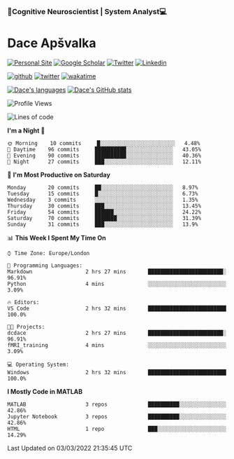 ### 🧠Cognitive Neuroscientist | System Analyst💻
# Dace Apšvalka

[![Personal Site](https://img.shields.io/badge/website-teal?style=for-the-badge&logo=About.me&logoColor=white)](https://dcdace.net/)
[![Google Scholar](https://img.shields.io/badge/Scholar-yellow?style=for-the-badge&logo=googlescholar&logoColor=ffffff)](https://scholar.google.com/citations?hl=en&user=W8q0HBkAAAAJ&view_op=list_works&sortby=pubdate)
[![Twitter](https://img.shields.io/badge/Twitter-1DA1F2?logo=twitter&logoColor=white&style=for-the-badge)](https://twitter.com/dcdace)
[![Linkedin](https://img.shields.io/badge/linkedin-0077B5?logo=linkedin&logoColor=white&style=for-the-badge)](https://www.linkedin.com/in/dace-apsvalka/)

[![github](https://img.shields.io/github/followers/dcdace?logo=github&style=plastic)](https://github.com/dcdace?tab=followers "GitHub followers")
[![twitter](https://img.shields.io/twitter/follow/dcdace?label=followers&logo=twitter&color=%23007ec6&style=plastic)](https://twitter.com/dcdace "Twitter followers")
[![wakatime](https://wakatime.com/badge/user/6e7556d3-b1db-4eef-a7e8-9bad735fc27e.svg?style=plastic?v=2)](https://wakatime.com/@6e7556d3-b1db-4eef-a7e8-9bad735fc27e "Total time coded since Feb 28 2022")

[![Dace's languages](https://github-readme-stats.vercel.app/api/top-langs/?username=dcdace&langs_count=10&theme=nord&layout=compact)]() 
[![Dace's GitHub stats](https://github-readme-stats.vercel.app/api?username=dcdace&theme=dracula&hide=prs,issues&count_private=true&show_icons=true&hide_rank=true&include_all_commits=true&hide_title=false&custom_title=GitHub+Stats)](https://github.com/anuraghazra/github-readme-stats)

<!-- [![Wakatime stats](https://github-readme-stats.vercel.app/api/wakatime?username=dcdace&theme=react&layout=compact&custom_title=Coding+this+week&v=2)](https://wakatime.com/@6e7556d3-b1db-4eef-a7e8-9bad735fc27e "Recorded coding time in the past 7 days")
 -->
<!--START_SECTION:waka-->
![Profile Views](http://img.shields.io/badge/Profile%20Views-105-blue)

![Lines of code](https://img.shields.io/badge/From%20Hello%20World%20I%27ve%20Written-26%20Thousand%20lines%20of%20code-blue)

**I'm a Night 🦉** 

```text
🌞 Morning    10 commits     █░░░░░░░░░░░░░░░░░░░░░░░░   4.48% 
🌆 Daytime    96 commits     ██████████░░░░░░░░░░░░░░░   43.05% 
🌃 Evening    90 commits     ██████████░░░░░░░░░░░░░░░   40.36% 
🌙 Night      27 commits     ███░░░░░░░░░░░░░░░░░░░░░░   12.11%

```
📅 **I'm Most Productive on Saturday** 

```text
Monday       20 commits     ██░░░░░░░░░░░░░░░░░░░░░░░   8.97% 
Tuesday      15 commits     █░░░░░░░░░░░░░░░░░░░░░░░░   6.73% 
Wednesday    3 commits      ░░░░░░░░░░░░░░░░░░░░░░░░░   1.35% 
Thursday     30 commits     ███░░░░░░░░░░░░░░░░░░░░░░   13.45% 
Friday       54 commits     ██████░░░░░░░░░░░░░░░░░░░   24.22% 
Saturday     70 commits     ███████░░░░░░░░░░░░░░░░░░   31.39% 
Sunday       31 commits     ███░░░░░░░░░░░░░░░░░░░░░░   13.9%

```


📊 **This Week I Spent My Time On** 

```text
⌚︎ Time Zone: Europe/London

💬 Programming Languages: 
Markdown                 2 hrs 27 mins       ████████████████████████░   96.91% 
Python                   4 mins              ░░░░░░░░░░░░░░░░░░░░░░░░░   3.09%

🔥 Editors: 
VS Code                  2 hrs 32 mins       █████████████████████████   100.0%

🐱‍💻 Projects: 
dcdace                   2 hrs 27 mins       ████████████████████████░   96.91% 
fMRI_training            4 mins              ░░░░░░░░░░░░░░░░░░░░░░░░░   3.09%

💻 Operating System: 
Windows                  2 hrs 32 mins       █████████████████████████   100.0%

```

**I Mostly Code in MATLAB** 

```text
MATLAB                   3 repos             ██████████░░░░░░░░░░░░░░░   42.86% 
Jupyter Notebook         3 repos             ██████████░░░░░░░░░░░░░░░   42.86% 
HTML                     1 repo              ███░░░░░░░░░░░░░░░░░░░░░░   14.29%

```



 Last Updated on 03/03/2022 21:35:45 UTC
<!--END_SECTION:waka-->
